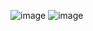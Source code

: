 ![image](https://user-images.githubusercontent.com/5947268/197523347-9489b550-9aa3-4463-ace4-0f25184a33a2.png)
![image](https://user-images.githubusercontent.com/5947268/197523367-ca569a12-2681-48f1-9a8f-108fafa6d04f.png)
